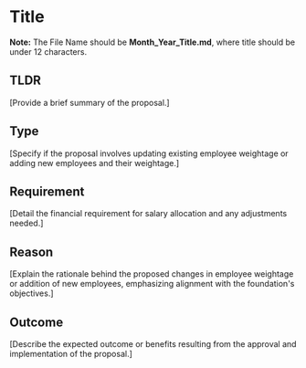 # Title

**Note:** The File Name should be **Month_Year_Title.md**, where title should be under 12 characters.

## TLDR
[Provide a brief summary of the proposal.]

## Type
[Specify if the proposal involves updating existing employee weightage or adding new employees and their weightage.]

## Requirement
[Detail the financial requirement for salary allocation and any adjustments needed.]

## Reason
[Explain the rationale behind the proposed changes in employee weightage or addition of new employees, emphasizing alignment with the foundation's objectives.]

## Outcome
[Describe the expected outcome or benefits resulting from the approval and implementation of the proposal.]